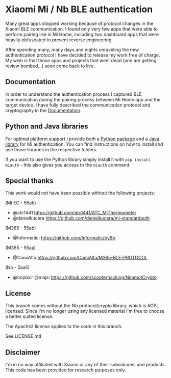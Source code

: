 # Xiaomi Mi / Nb BLE authentication
Many great apps stopped working because of protocol changes in the Xiaomi BLE communication. I found only very few apps that were able to perform pairing like in Mi Home, including two dashboard apps that were heavily obfuscated to prevent reverse engineering.

After spending many, many days and nights unraveling the new authentication protocol I have decided to release my work free of charge. My wish is that those apps and projects that went dead (and are getting review bombed...) soon come back to live.

## Documentation
In order to understand the authentication process I captured BLE communication during the pairing process between Mi Home app and the target device. I have fully described the communication protocol and cryptography in the [Documentation](doc/).

## Python and Java libraries
For optimal platform support I provide both a [Python package](lib/python/) and a [Java library](lib/java/) for Mi authentication. You can find instructions on how to install and use these libraries in the respective folders.

If you want to use the Python library simply install it with `pip install miauth` - this also gives you access to the `miauth` command.

## Special thanks
This work would not have been possible without the following projects:

(Mi EC - 55ab)
* @atc1441 https://github.com/atc1441/ATC_MiThermometer
* @danielkucera https://github.com/danielkucera/mi-standardauth

(M365 - 55ab)
* @Informatic: https://github.com/Informatic/py9b

(M365 - 55aa)
* @CamiAlfa https://github.com/CamiAlfa/M365-BLE-PROTOCOL

(Nb - 5aa5)
* @nopbxlr @majsi https://github.com/scooterhacking/NinebotCrypto

## License
This branch comes without the Nb protocol/crypto library, which is AGPL licensed.
Since I'm no longer using any licensed material I'm free to choose a better suited license.

The Apache2 license applies to the code in this branch.

See LICENSE.md

## Disclaimer
I'm in no way affiliated with Xiaomi or any of their subsidiaries and products. This code has been provided for research purposes only.
